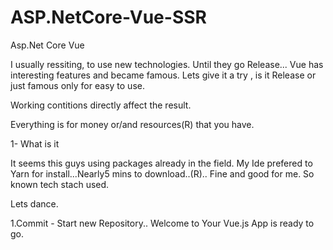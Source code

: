 # ASP.NetCore-Vue-SSR
Asp.Net Core Vue

I usually ressiting, to use new technologies. Until they go Release...
Vue has interesting features and became famous. 
Lets give it a try , is it Release or just famous only for easy to use.

Working contitions directly affect the result.

Everything is for money or/and resources(R) that you have.

1- What is it
 
 It seems this guys using packages already in the field. My Ide prefered to Yarn for install...Nearly5 mins to download..(R).. Fine and good for me. So known tech stach used.

Lets dance.

1.Commit - Start new Repository.. Welcome to Your Vue.js App is ready to go.

